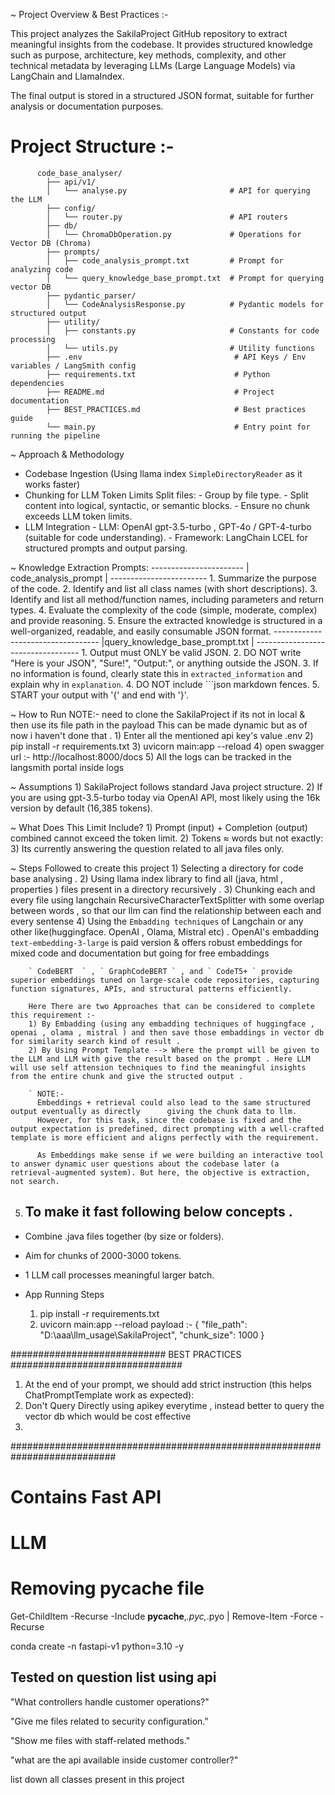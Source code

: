 ~ Project Overview & Best Practices :-

  This project analyzes the SakilaProject GitHub repository to extract meaningful insights from the codebase. It provides structured knowledge such as purpose, architecture, key methods, complexity, and other technical metadata by leveraging LLMs (Large Language Models) via LangChain and LlamaIndex.

  The final output is stored in a structured JSON format, suitable for further analysis or documentation purposes.

# Project Structure :-
          code_base_analyser/
            ├── api/v1/
            │   └── analyse.py                       # API for querying the LLM
            ├── config/
            │   └── router.py                        # API routers
            ├── db/
            │   └── ChromaDbOperation.py             # Operations for Vector DB (Chroma)
            ├── prompts/
            │   ├── code_analysis_prompt.txt         # Prompt for analyzing code
            │   └── query_knowledge_base_prompt.txt  # Prompt for querying vector DB
            ├── pydantic_parser/
            │   └── CodeAnalysisResponse.py          # Pydantic models for structured output
            ├── utility/
            │   ├── constants.py                     # Constants for code processing
            │   └── utils.py                         # Utility functions
            ├── .env                                  # API Keys / Env variables / LangSmith config
            ├── requirements.txt                      # Python dependencies
            ├── README.md                             # Project documentation
            ├── BEST_PRACTICES.md                     # Best practices guide
            └── main.py                               # Entry point for running the pipeline



~ Approach & Methodology
  - Codebase Ingestion (Using llama index ` SimpleDirectoryReader ` as it works faster)
  - Chunking for LLM Token Limits
      Split files:
          - Group by file type.
          - Split content into logical, syntactic, or semantic blocks.
          - Ensure no chunk exceeds LLM token limits.
  - LLM Integration
        - LLM: OpenAI gpt-3.5-turbo , GPT-4o / GPT-4-turbo (suitable for code understanding).
        - Framework: LangChain LCEL for structured prompts and output parsing.

~ Knowledge Extraction
    Prompts:
        -----------------------
        | code_analysis_prompt |
        ------------------------
        1. Summarize the purpose of the code.
        2. Identify and list all class names (with short descriptions).
        3. Identify and list all method/function names, including parameters and return types.
        4. Evaluate the complexity of the code (simple, moderate, complex) and provide reasoning.
        5. Ensure the extracted knowledge is structured in a well-organized, readable, and easily      consumable JSON format.
       ----------------------------------
       |query_knowledge_base_prompt.txt |
       ----------------------------------
        1. Output must ONLY be valid JSON.
        2. DO NOT write "Here is your JSON", "Sure!", "Output:", or anything outside the JSON.
        3. If no information is found, clearly state this in `extracted_information` and explain why in `explanation`.
        4. DO NOT include ```json markdown fences.
        5. START your output with '{' and end with '}'.

~  How to Run
      NOTE:- need to clone the SakilaProject if its not in local & then use its file path in the payload
            This can be made dynamic but as of now i haven't done that . 
      1) Enter all the mentioned api key's value .env 
      2) pip install -r requirements.txt
      3) uvicorn main:app --reload
      4) open swagger url :- http://localhost:8000/docs
      5) All the logs can be tracked in the langsmith portal inside logs

~ Assumptions
      1) SakilaProject follows standard Java project structure.
      2) If you are using gpt-3.5-turbo today via OpenAI API, most likely using the 16k version by  default (16,385 tokens).

~ What Does This Limit Include?
     1) Prompt (input) + Completion (output) combined cannot exceed the token limit.
     2) Tokens ≈ words but not exactly:
     3) Its currently answering the question related to all java files only. 
















~ Steps Followed to create this project 
    1) Selecting a directory for code base analysing .
    2) Using llama index library to find all (java, html , properties ) files present in a directory recursively .
    3) Chunking each and every file using langchain RecursiveCharacterTextSplitter with some overlap between words , so that our llm can find the relationship between each and every sentense
    4) Using the ` Embadding techniques ` of Langchain or any other like(huggingface. OpenAI , Olama, Mistral etc) .
        OpenAI's embadding ` text-embedding-3-large ` is paid version & offers robust embeddings for mixed code and documentation but going for free embaddings 

        ` CodeBERT  ` , ` GraphCodeBERT ` , and ` CodeT5+ ` provide superior embeddings tuned on large-scale code repositories, capturing function signatures, APIs, and structural patterns efficiently. 

        Here There are two Approaches that can be considered to complete this requirement :- 
        1) By Embadding (using any embadding techniques of huggingface , openai , olama , mistral ) and then save those embaddings in vector db for similarity search kind of result .
        2) By Using Prompt Template --> Where the prompt will be given to the LLM and LLM with give the result based on the prompt . Here LLM will use self attension techniques to find the meaningful insights from the entire chunk and give the structed output . 

        ` NOTE:- 
          Embeddings + retrieval could also lead to the same structured output eventually as directly      giving the chunk data to llm.
          However, for this task, since the codebase is fixed and the output expectation is predefined, direct prompting with a well-crafted template is more efficient and aligns perfectly with the requirement.

          As Embeddings make sense if we were building an interactive tool to answer dynamic user questions about the codebase later (a retrieval-augmented system). But here, the objective is extraction, not search.

5.  To make it fast following below concepts . 
    ------------------------------------------
   - Combine .java files together (by size or folders). 
   - Aim for chunks of 2000-3000 tokens. 
   - 1 LLM call processes meaningful larger batch.

- App Running Steps
    1) pip install -r requirements.txt
    2) uvicorn main:app --reload
payload :- 
{
  "file_path": "D:\\aaa\\llm_usage\\SakilaProject",
  "chunk_size": 1000
}

############################ BEST PRACTICES ###############################
1) At the end of your prompt, we should add strict instruction (this helps ChatPromptTemplate work as expected):
2) Don't Query Directly using apikey everytime , instead better to query the vector db which would be cost effective
3) 
###########################################################################

# Contains Fast API
# LLM
# Removing __pycache__ file 
Get-ChildItem -Recurse -Include __pycache__,*.pyc,*.pyo | Remove-Item -Force -Recurse

conda create -n fastapi-v1 python=3.10 -y

Tested on question list using api
-------------------------------- 

"What controllers handle customer operations?"

"Give me files related to security configuration."

"Show me files with staff-related methods."

"what are the api available inside customer controller?"

list down all classes present in this project